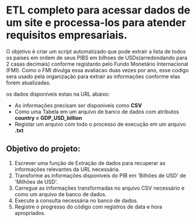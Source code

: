 # ETL completo para acessar dados de um site e processa-los para atender requisitos empresariais.

O objetivo é criar um script automatizado que pode extrair a lista de todos os países em ordem de seus PIBS em bilhoes de USDs(arredondando para 2 casas decimais) conforme registardo pelo Fundo Monetário Internacional (FMI). Como o FMI divulga essa avaliacao duas vezes por ano, esse codigo sera usado pela organização para extrair as informações conforme elas forem atualizadas.

os dados disponíveis estao na URL abaixo:



-  As informações precisam ser disponiveis como **CSV**
-  Como uma Tabela em um arquivo de banco de dados com atributos **country** e **GDP_USD_billion**
-  Registar  um arquivo com todo o processo de execução em um arquivo **.txt**
  

## Objetivo do projeto:

  1. Escrever uma função de Extração de dados para recuperar as informações relevantes da URL necessária.
  2. Transforme as informações disponíveis do PIB em 'Bilhões de USD' de 'Milhões de USD'.
  3. Carregue as informações transformadas no arquivo CSV necessário e como um arquivo de banco de dados.
  4. Execute a consulta necessária no banco de dados.
  5. Registre o progresso do código com registros de data e hora apropriados.





